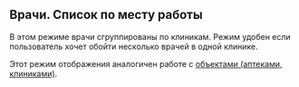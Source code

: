 ## Врачи. Список по месту работы

В этом режиме врачи сгруппированы по клиникам.
Режим удобен если пользователь хочет обойти несколько врачей в одной клинике.

Этот режим отображения аналогичен работе с [объектами (аптеками, клиниками)](rep-planning-central-block-objects.md).
